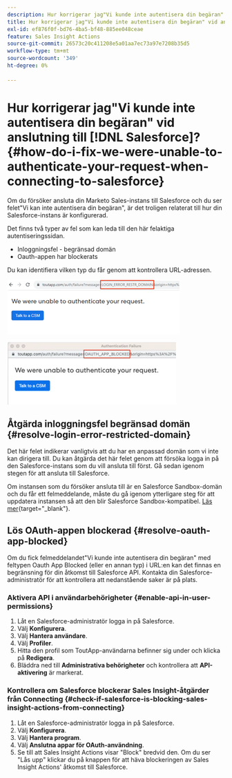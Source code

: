 ```yaml
---
description: Hur korrigerar jag"Vi kunde inte autentisera din begäran" vid anslutning till Salesforce - Marketo Docs - produktdokumentation
title: Hur korrigerar jag"Vi kunde inte autentisera din begäran" vid anslutning till Salesforce?
exl-id: ef876f0f-bd76-4ba5-bf48-885ee048ceae
feature: Sales Insight Actions
source-git-commit: 26573c20c411208e5a01aa7ec73a97e7208b35d5
workflow-type: tm+mt
source-wordcount: '349'
ht-degree: 0%

---
```


# Hur korrigerar jag&quot;Vi kunde inte autentisera din begäran&quot; vid anslutning till [!DNL Salesforce]? {#how-do-i-fix-we-were-unable-to-authenticate-your-request-when-connecting-to-salesforce}

Om du försöker ansluta din Marketo Sales-instans till Salesforce och du ser felet&quot;Vi kan inte autentisera din begäran&quot;, är det troligen relaterat till hur din Salesforce-instans är konfigurerad.

Det finns två typer av fel som kan leda till den här felaktiga autentiseringssidan.

* Inloggningsfel - begränsad domän
* Oauth-appen har blockerats

Du kan identifiera vilken typ du får genom att kontrollera URL-adressen.

![](assets/how-do-i-fix-we-were-unable-to-authenticate-1.png)

![](assets/how-do-i-fix-we-were-unable-to-authenticate-2.png)

## Åtgärda inloggningsfel begränsad domän {#resolve-login-error-restricted-domain}

Det här felet indikerar vanligtvis att du har en anpassad domän som vi inte kan dirigera till. Du kan åtgärda det här felet genom att försöka logga in på den Salesforce-instans som du vill ansluta till först. Gå sedan igenom stegen för att ansluta till Salesforce.

Om instansen som du försöker ansluta till är en Salesforce Sandbox-domän och du får ett felmeddelande, måste du gå igenom ytterligare steg för att uppdatera instansen så att den blir Salesforce Sandbox-kompatibel. [Läs mer](/help/marketo/product-docs/marketo-sales-insight/actions/crm/salesforce-integration/set-up-a-sales-insight-actions-sandbox.md){target="_blank"}.

## Lös OAuth-appen blockerad {#resolve-oauth-app-blocked}

Om du fick felmeddelandet&quot;Vi kunde inte autentisera din begäran&quot; med feltypen Oauth App Blocked (eller en annan typ) i URL:en kan det finnas en begränsning för din åtkomst till Salesforce API. Kontakta din Salesforce-administratör för att kontrollera att nedanstående saker är på plats.

### Aktivera API i användarbehörigheter {#enable-api-in-user-permissions}

1. Låt en Salesforce-administratör logga in på Salesforce.
1. Välj **Konfigurera**.
1. Välj **Hantera användare**.
1. Välj **Profiler**.
1. Hitta den profil som ToutApp-användarna befinner sig under och klicka på **Redigera**.
1. Bläddra ned till **Administrativa behörigheter** och kontrollera att **API-aktivering** är markerat.

### Kontrollera om Salesforce blockerar Sales Insight-åtgärder från Connecting {#check-if-salesforce-is-blocking-sales-insight-actions-from-connecting}

1. Låt en Salesforce-administratör logga in på Salesforce.
1. Välj **Konfigurera**.
1. Välj **Hantera program**.
1. Välj **Anslutna appar för OAuth-användning**.
1. Se till att Sales Insight Actions visar &quot;Block&quot; bredvid den. Om du ser &quot;Lås upp&quot; klickar du på knappen för att häva blockeringen av Sales Insight Actions&#39; åtkomst till Salesforce.
